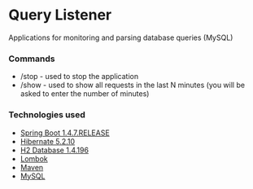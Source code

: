 # Query Listener
Applications for monitoring and parsing database queries (MySQL)

### Commands
 - /stop - used to stop the application
 - /show - used to show all requests in the last N minutes (you will be asked to enter the number of minutes)

### Technologies used
 - [Spring Boot 1.4.7.RELEASE](https://projects.spring.io/spring-boot/)
 - [Hibernate 5.2.10](http://hibernate.org/)
 - [H2 Database 1.4.196](http://www.h2database.com/html/main.html/)
 - [Lombok](https://projectlombok.org/)
 - [Maven](https://maven.apache.org/)
 - [MySQL](https://www.mysql.com/)